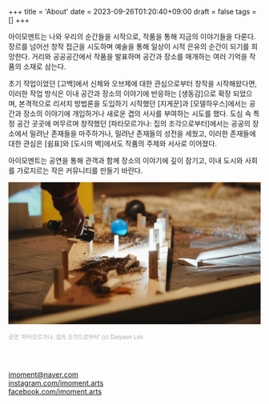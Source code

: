 +++
title = 'About'
date = 2023-09-26T01:20:40+09:00
draft = false
tags = []
+++

아이모멘트는 나와 우리의 순간들을 시작으로, 작품을 통해 지금의 이야기들을 다룬다. 장르를 넘어선 창작 접근을 시도하며 예술을 통해 일상이 시적 은유의 순간이 되기를 희망한다. 거리와 공공공간에서 작품을 발표하며 공간과 장소를 매개하는 여러 기억을 작품의 소재로 삼는다. 

초기 작업이었던 [고백]에서 신체와 오브제에 대한 관심으로부터 창작을 시작해왔다면, 이러한 작업 방식은 이내 공간과 장소의 이야기에 반응하는 [생동감]으로 확장 되었으며, 본격적으로 리서치 방법론을 도입하기 시작했던 [지게꾼]과 [모델하우스]에서는 공간과 장소의 이야기에 개입하거나 새로운 겹의 서사를 부여하는 시도를 했다. 도심 속 특정 공간 곳곳에 머무르며 창작했던 [파타모르가나: 집의 조각으로부터]에서는 공공의 장소에서 밀려난 존재들을 마주하거나, 밀려난 존재들의 성전을 세웠고, 이러한 존재들에 대한 관심은 [쉼표]와 [도시의 벽]에서도 작품의 주제와 서사로 이어졌다.

아이모멘트는 공연을 통해 관객과 함께 장소의 이야기에 깊이 잠기고, 이내 도시와 사회를 가로지르는 작은 커뮤니티를 만들기 바란다.   


![파타모르가나](about.jpeg)   
<p style="color:#AAA; font-size:0.8em;">공연 ‘파타모르가나: 집의 조각으로부터’ (c) Daiyoon Lim</p>

<br>
<br> 

[imoment@naver.com](mailto:imoment@naver.com)   
[instagram.com/imoment.arts](http://instagram.com/imoment.arts)   
[facebook.com/imoment.arts](http://facebook.com/imoment.arts)   

